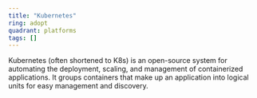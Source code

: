 ```yaml
---
title: "Kubernetes"
ring: adopt
quadrant: platforms
tags: []
---
```


Kubernetes (often shortened to K8s) is an open-source system for automating the deployment, scaling, and management of containerized applications. It groups containers that make up an application into logical units for easy management and discovery. 

